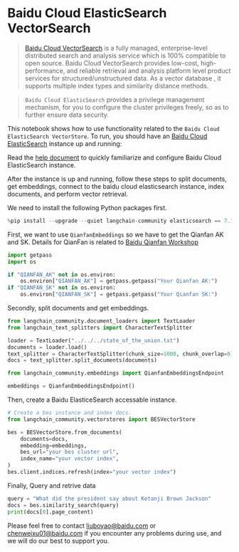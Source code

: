 # Baidu Cloud ElasticSearch VectorSearch

>[Baidu Cloud VectorSearch](https://cloud.baidu.com/doc/BES/index.html?from=productToDoc) is a fully managed, enterprise-level distributed search and analysis service which is 100% compatible to open source. Baidu Cloud VectorSearch provides low-cost, high-performance, and reliable retrieval and analysis platform level product services for structured/unstructured data. As a vector database , it supports multiple index types and similarity distance methods. 

>`Baidu Cloud ElasticSearch` provides a privilege management mechanism, for you to  configure the cluster privileges freely, so as to further ensure data security.

This notebook shows how to use functionality related to the `Baidu Cloud ElasticSearch VectorStore`.
To run, you should have an [Baidu Cloud ElasticSearch](https://cloud.baidu.com/product/bes.html) instance up and running:

Read the [help document](https://cloud.baidu.com/doc/BES/s/8llyn0hh4 ) to quickly familiarize and configure Baidu Cloud ElasticSearch instance.

After the instance is up and running, follow these steps to split documents, get embeddings, connect to the baidu cloud elasticsearch instance, index documents, and perform vector retrieval.

We need to install the following Python packages first.


```python
%pip install --upgrade --quiet langchain-community elasticsearch == 7.11.0
```

First, we want to use `QianfanEmbeddings` so we have to get the Qianfan AK and SK. Details for QianFan is related to [Baidu Qianfan Workshop](https://cloud.baidu.com/product/wenxinworkshop)


```python
import getpass
import os

if "QIANFAN_AK" not in os.environ:
    os.environ["QIANFAN_AK"] = getpass.getpass("Your Qianfan AK:")
if "QIANFAN_SK" not in os.environ:
    os.environ["QIANFAN_SK"] = getpass.getpass("Your Qianfan SK:")
```

Secondly, split documents and get embeddings.


```python
from langchain_community.document_loaders import TextLoader
from langchain_text_splitters import CharacterTextSplitter

loader = TextLoader("../../../state_of_the_union.txt")
documents = loader.load()
text_splitter = CharacterTextSplitter(chunk_size=1000, chunk_overlap=0)
docs = text_splitter.split_documents(documents)

from langchain_community.embeddings import QianfanEmbeddingsEndpoint

embeddings = QianfanEmbeddingsEndpoint()
```

Then, create a Baidu ElasticeSearch accessable instance.


```python
# Create a bes instance and index docs.
from langchain_community.vectorstores import BESVectorStore

bes = BESVectorStore.from_documents(
    documents=docs,
    embedding=embeddings,
    bes_url="your bes cluster url",
    index_name="your vector index",
)
bes.client.indices.refresh(index="your vector index")
```

Finally, Query and retrive data


```python
query = "What did the president say about Ketanji Brown Jackson"
docs = bes.similarity_search(query)
print(docs[0].page_content)
```

Please feel free to contact liuboyao@baidu.com or chenweixu01@baidu.com if you encounter any problems during use, and we will do our best to support you.
